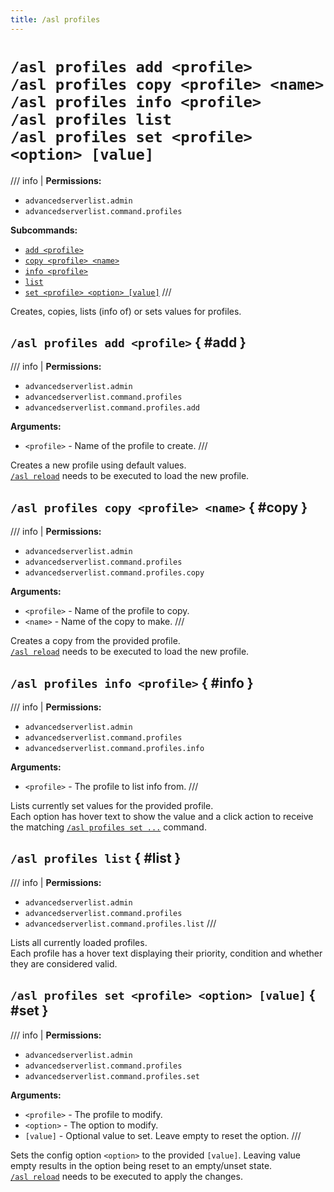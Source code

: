 ```yaml
---
title: /asl profiles
---
```


# `/asl profiles add <profile>`<br>`/asl profiles copy <profile> <name>`<br>`/asl profiles info <profile>`<br>`/asl profiles list`<br>`/asl profiles set <profile> <option> [value]`

/// info |
**Permissions:**

- `advancedserverlist.admin`
- `advancedserverlist.command.profiles`

**Subcommands:**

- [`add <profile>`](#add)
- [`copy <profile> <name>`](#copy)
- [`info <profile>`](#info)
- [`list`](#list)
- [`set <profile> <option> [value]`](#set)
///

Creates, copies, lists (info of) or sets values for profiles.

## `/asl profiles add <profile>` { #add }

/// info |
**Permissions:**

- `advancedserverlist.admin`
- `advancedserverlist.command.profiles`
- `advancedserverlist.command.profiles.add`

**Arguments:**

- `<profile>` - Name of the profile to create.
///

Creates a new profile using default values.  
[`/asl reload`](reload.md) needs to be executed to load the new profile.

## `/asl profiles copy <profile> <name>` { #copy }

/// info |
**Permissions:**

- `advancedserverlist.admin`
- `advancedserverlist.command.profiles`
- `advancedserverlist.command.profiles.copy`

**Arguments:**

- `<profile>` - Name of the profile to copy.
- `<name>` - Name of the copy to make.
///

Creates a copy from the provided profile.  
[`/asl reload`](reload.md) needs to be executed to load the new profile.

## `/asl profiles info <profile>` { #info }

/// info |
**Permissions:**

- `advancedserverlist.admin`
- `advancedserverlist.command.profiles`
- `advancedserverlist.command.profiles.info`

**Arguments:**

- `<profile>` - The profile to list info from.
///

<!-- admo:info Only executable by players. -->

Lists currently set values for the provided profile.  
Each option has hover text to show the value and a click action to receive the matching [`/asl profiles set ...`](#set) command.

## `/asl profiles list` { #list }

/// info |
**Permissions:**

- `advancedserverlist.admin`
- `advancedserverlist.command.profiles`
- `advancedserverlist.command.profiles.list`
///

Lists all currently loaded profiles.  
Each profile has a hover text displaying their priority, condition and whether they are considered valid.

## `/asl profiles set <profile> <option> [value]` { #set }

/// info |
**Permissions:**

- `advancedserverlist.admin`
- `advancedserverlist.command.profiles`
- `advancedserverlist.command.profiles.set`

**Arguments:**

- `<profile>` - The profile to modify.
- `<option>` - The option to modify.
- `[value]` - Optional value to set. Leave empty to reset the option.
///

Sets the config option `<option>` to the provided `[value]`. Leaving value empty results in the option being reset to an empty/unset state.  
[`/asl reload`](reload.md) needs to be executed to apply the changes.
